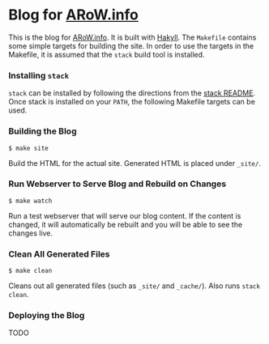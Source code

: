 
# Blog for [ARoW.info](http://arow.info)

This is the blog for [ARoW.info](http://arow.info).  It is built with
[Hakyll](http://jaspervdj.be/hakyll/index.html).  The `Makefile` contains some
simple targets for building the site.  In order to use the targets in the
Makefile, it is assumed that the `stack` build tool is installed.

### Installing `stack`

`stack` can be installed by following the directions from the [stack
README](https://github.com/commercialhaskell/stack#how-to-install).  Once stack
is installed on your `PATH`, the following Makefile targets can be used.

### Building the Blog

```
$ make site
```

Build the HTML for the actual site.  Generated HTML is placed under `_site/`.

### Run Webserver to Serve Blog and Rebuild on Changes

```
$ make watch
```

Run a test webserver that will serve our blog content.  If the content is
changed, it will automatically be rebuilt and you will be able to see the
changes live.

### Clean All Generated Files

```
$ make clean
```

Cleans out all generated files (such as `_site/` and `_cache/`).  Also runs
`stack clean`.

### Deploying the Blog

TODO
